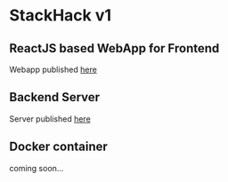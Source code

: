 # StackHack v1

## ReactJS based WebApp for Frontend
Webapp published [here](https://gary1998.github.io/hackstack-frontend/#/)

## Backend Server
Server published [here](https://github.com/gary1998/hackstack-frontend)

## Docker container
coming soon...
